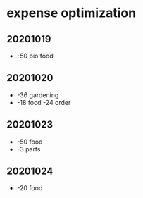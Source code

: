 # expense optimization

## 20201019

- -50 bio food


## 20201020

- -36 gardening
- -18 food -24 order


## 20201023

- -50 food
- -3 parts


## 20201024

- -20 food
